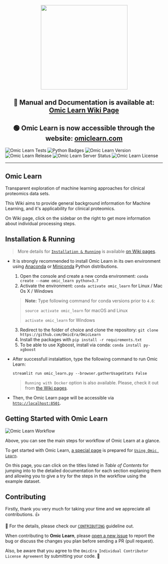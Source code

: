 <p align="center"> <img src="https://user-images.githubusercontent.com/49681382/98436689-68f31b00-20ee-11eb-8fa4-f9836a1e7d4d.png" height="270" width="277" /> </p>
<h2 align="center"> 📰 Manual and Documentation is available at: <a href="https://github.com/OmicEra/OmicLearn/wiki" target="_blank">Omic Learn Wiki Page </a> </h2>
<h2 align="center"> 🟢 Omic Learn is now accessible through the website: <a href="http://omiclearn.com/" target="_blank">omiclearn.com</a> </h2>

![Omic Learn Tests](https://github.com/OmicEra/OmicLearn/workflows/Omic%20Learn%20Tests/badge.svg)
![Python Badges](https://img.shields.io/badge/Tested_with_Python-3.7-blue)
![Omic Learn Version](https://img.shields.io/badge/Release-v1.0.0-orange)
![Omic Learn Release](https://img.shields.io/badge/Release%20Date-November%202020-green)
![Omic Learn Server Status](https://img.shields.io/badge/Server%20Status-up-success)
![Omic Learn License](https://img.shields.io/badge/License-MIT-lightgrey)

---

## Omic Learn

Transparent exploration of machine learning approaches for clinical proteomics data sets.

This Wiki aims to provide general background information for Machine Learning, and it's applicability for clinical proteomics.

On Wiki page, click on the sidebar on the right to get more information about individual processing steps.

## Installation & Running

> More details for [`Installation & Running`](https://github.com/OmicEra/OmicLearn/wiki/HOW-TO:-Installation-&-Running) is available [on Wiki pages](https://github.com/OmicEra/OmicLearn/wiki/HOW-TO:-Installation-&-Running).

- It is strongly recommended to install Omic Learn in its own environment using [Anaconda](https://docs.conda.io/projects/conda/en/latest/user-guide/install/) or [Miniconda](https://docs.conda.io/en/latest/miniconda.html) Python distributions.

  1. Open the console and create a new conda environment: `conda create --name omic_learn python=3.7`
  2. Activate the environment: `conda activate omic_learn` for Linux / Mac Os X / Windows
  
  
  > **Note:** Type following command for conda versions prior to `4.6`:
  >
  > `source activate omic_learn` for macOS and Linux
  >
  > `activate omic_learn` for Windows

  3. Redirect to the folder of choice and clone the repository: `git clone https://github.com/OmicEra/OmicLearn`
  4. Install the packages with `pip install -r requirements.txt`
  5. To be able to use Xgboost, install via conda: `conda install py-xgboost`

- After successfull instalattion, type the following command to run Omic Learn:

  `streamlit run omic_learn.py --browser.gatherUsageStats False`
  
  > `Running with Docker` option is also available. Please, check it out from [the Wiki pages](https://github.com/OmicEra/OmicLearn/wiki/INSTALLATION-%26-RUNNING/).
  
 - Then, the Omic Learn page will be accessible via [`http://localhost:8501`](http://localhost:8501).

## Getting Started with Omic Learn

![Omic Learn Workflow](https://user-images.githubusercontent.com/49681382/91734594-cb421380-ebb3-11ea-91fa-8acc8826ae7b.png)

Above, you can see the main steps for workflow of Omic Learn at a glance. 

To get started with Omic Learn, [a special page](https://github.com/OmicEra/OmicLearn/wiki/HOW-TO:-Using) is prepared for [`Using Omic Learn`](https://github.com/OmicEra/OmicLearn/wiki/HOW-TO:-Using). 

On this page, you can click on the titles listed in *Table of Contents* for jumping into to the detailed documentation for each section explaning them and allowing you to give a try for the steps in the workflow using the example dataset. 

## Contributing
Firstly, thank you very much for taking your time and we appreciate all contributions. 👍

📰 For the details, please check our [`CONTRIBUTING`](https://github.com/OmicEra/OmicLearn/blob/master/CONTRIBUTING.md) guideline out. 

When contributing to **Omic Learn**, please [open a new issue](https://github.com/OmicEra/OmicLearn/issues/new/choose) to report the bug or discuss the changes you plan before sending a PR (pull request).

Also, be aware that you agree to the `OmicEra Individual Contributor License Agreement` by submitting your code. 🤝
